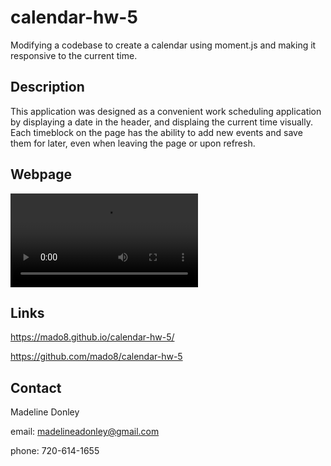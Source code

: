 # calendar-hw-5
Modifying a codebase to create a calendar using moment.js and making it responsive to the current time.

## Description
This application was designed as a convenient work scheduling application by displaying a date in the header, and displaing the current time visually. Each timeblock on the page has the ability to add new events and save them for later, even when leaving the page or upon refresh.

## Webpage
![sample-image](https://user-images.githubusercontent.com/88465484/136131286-582e98db-0783-400b-81e4-380721799edd.mov)

## Links
https://mado8.github.io/calendar-hw-5/

https://github.com/mado8/calendar-hw-5

## Contact
Madeline Donley

email: madelineadonley@gmail.com

phone: 720-614-1655
